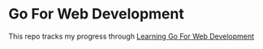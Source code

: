 # Go For Web Development
This repo tracks my progress through [Learning Go For Web Development](https://www.lynda.com/Go-tutorials/Go-Web-Development/516402-2.html)
